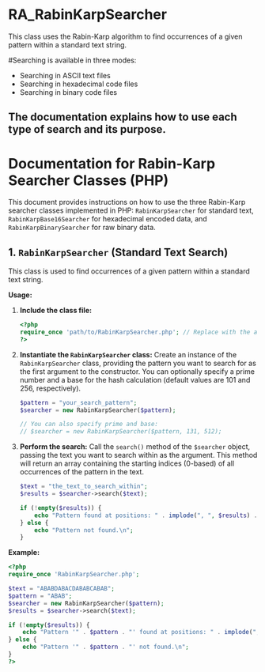 # RA_RabinKarpSearcher
This class uses the Rabin-Karp algorithm to find occurrences of a given pattern within a standard text string.

#Searching is available in three modes:

* Searching in ASCII text files
* Searching in hexadecimal code files
* Searching in binary code files

The documentation explains how to use each type of search and its purpose.
--------------
# Documentation for Rabin-Karp Searcher Classes (PHP)

This document provides instructions on how to use the three Rabin-Karp searcher classes implemented in PHP: `RabinKarpSearcher` for standard text, `RabinKarpBase16Searcher` for hexadecimal encoded data, and `RabinKarpBinarySearcher` for raw binary data.

## 1. `RabinKarpSearcher` (Standard Text Search)

This class is used to find occurrences of a given pattern within a standard text string.

**Usage:**

1.  **Include the class file:**
    ```php
    <?php
    require_once 'path/to/RabinKarpSearcher.php'; // Replace with the actual path
    ?>
    ```

2.  **Instantiate the `RabinKarpSearcher` class:**
    Create an instance of the `RabinKarpSearcher` class, providing the pattern you want to search for as the first argument to the constructor. You can optionally specify a prime number and a base for the hash calculation (default values are 101 and 256, respectively).
    ```php
    $pattern = "your_search_pattern";
    $searcher = new RabinKarpSearcher($pattern);

    // You can also specify prime and base:
    // $searcher = new RabinKarpSearcher($pattern, 131, 512);
    ```

3.  **Perform the search:**
    Call the `search()` method of the `$searcher` object, passing the text you want to search within as the argument. This method will return an array containing the starting indices (0-based) of all occurrences of the pattern in the text.
    ```php
    $text = "the_text_to_search_within";
    $results = $searcher->search($text);

    if (!empty($results)) {
        echo "Pattern found at positions: " . implode(", ", $results) . "\n";
    } else {
        echo "Pattern not found.\n";
    }
    ```

**Example:**

```php
<?php
require_once 'RabinKarpSearcher.php';

$text = "ABABDABACDABABCABAB";
$pattern = "ABAB";
$searcher = new RabinKarpSearcher($pattern);
$results = $searcher->search($text);

if (!empty($results)) {
    echo "Pattern '" . $pattern . "' found at positions: " . implode(", ", $results) . "\n";
} else {
    echo "Pattern '" . $pattern . "' not found.\n";
}
?>
